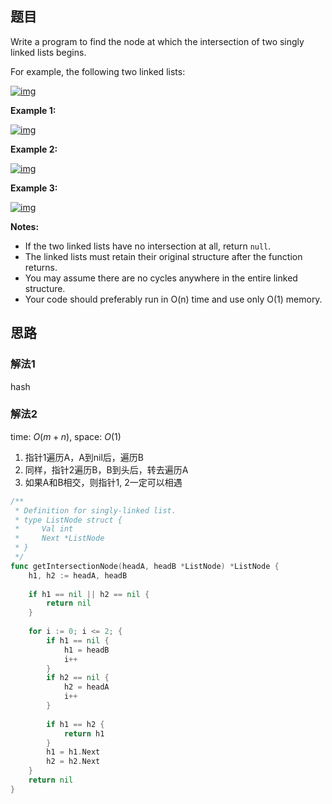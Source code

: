 ## 题目

Write a program to find the node at which the intersection of two singly linked lists begins.

For example, the following two linked lists:

[![img](http://slinimage.oss-cn-beijing.aliyuncs.com/2019-11-03-114459.png)](https://assets.leetcode.com/uploads/2018/12/13/160_statement.png)

 

**Example 1:**

[![img](http://slinimage.oss-cn-beijing.aliyuncs.com/2019-11-03-114500.png)](https://assets.leetcode.com/uploads/2018/12/13/160_example_1.png)

 

**Example 2:**

[![img](http://slinimage.oss-cn-beijing.aliyuncs.com/2019-11-03-114501.png)](https://assets.leetcode.com/uploads/2018/12/13/160_example_2.png)

 

**Example 3:**

[![img](http://slinimage.oss-cn-beijing.aliyuncs.com/2019-11-03-114502.png)](https://assets.leetcode.com/uploads/2018/12/13/160_example_3.png)

 

**Notes:**

- If the two linked lists have no intersection at all, return `null`.
- The linked lists must retain their original structure after the function returns.
- You may assume there are no cycles anywhere in the entire linked structure.
- Your code should preferably run in O(n) time and use only O(1) memory.

## 思路

### 解法1

hash

### 解法2

time: $O(m + n)$, space: $O(1)$

1. 指针1遍历A，A到nil后，遍历B
2. 同样，指针2遍历B，B到头后，转去遍历A
3. 如果A和B相交，则指针1, 2一定可以相遇

```go
/**
 * Definition for singly-linked list.
 * type ListNode struct {
 *     Val int
 *     Next *ListNode
 * }
 */
func getIntersectionNode(headA, headB *ListNode) *ListNode {
    h1, h2 := headA, headB
    
    if h1 == nil || h2 == nil {
        return nil
    }
    
    for i := 0; i <= 2; {
        if h1 == nil {
            h1 = headB
            i++
        }
        if h2 == nil {
            h2 = headA
            i++
        }
        
        if h1 == h2 {
            return h1
        }
        h1 = h1.Next
        h2 = h2.Next
    }
    return nil
}
```


